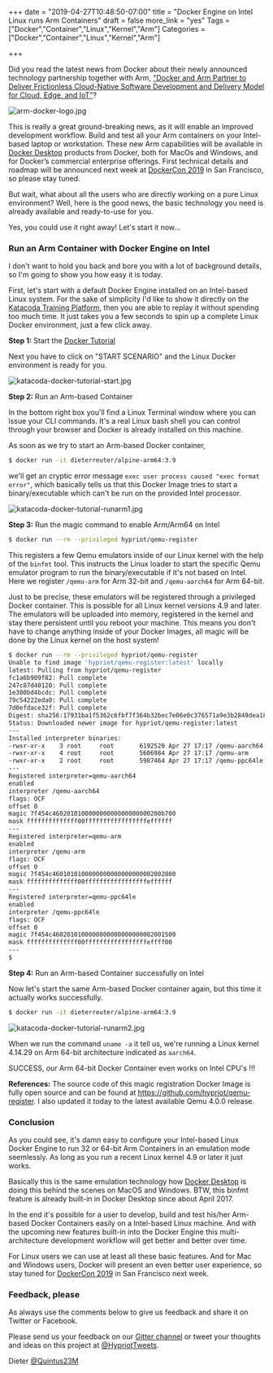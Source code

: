 +++
date = "2019-04-27T10:48:50-07:00"
title = "Docker Engine on Intel Linux runs Arm Containers"
draft = false
more_link = "yes"
Tags = ["Docker","Container","Linux","Kernel","Arm"]
Categories = ["Docker","Container","Linux","Kernel","Arm"]

+++

Did you read the latest news from Docker about their newly announced technology partnership together with Arm, ["Docker and Arm Partner to Deliver Frictionless Cloud-Native Software Development and Delivery Model for Cloud, Edge, and IoT"](https://twitter.com/Docker/status/1121054608795688963)?

![arm-docker-logo.jpg](/images/docker-intel-runs-arm-containers/arm-docker-logo.jpg)

This is really a great ground-breaking news, as it will enable an improved development workflow. Build and test all your Arm containers on your Intel-based laptop or workstation. These new Arm capabilities will be available in [Docker Desktop](https://www.docker.com/products/docker-desktop) products from Docker, both for MacOs and Windows, and for Docker’s commercial enterprise offerings. First technical details and roadmap will be announced next week at [DockerCon 2019](https://www.docker.com/dockercon/) in San Francisco, so please stay tuned.

But wait, what about all the users who are directly working on a pure Linux environment? Well, here is the good news, the basic technology you need is already available and ready-to-use for you.

Yes, you could use it right away! Let's start it now...


<!--more-->

### Run an Arm Container with Docker Engine on Intel

I don't want to hold you back and bore you with a lot of background details, so I'm going to show you how easy it is today.

First, let's start with a default Docker Engine installed on an Intel-based Linux system. For the sake of simplicity I'd like to show it directly on the [Katacoda Training Platform](https://www.katacoda.com), then you are able to replay it without spending too much time. It just takes you a few seconds to spin up a complete Linux Docker environment, just a few click away. 


**Step 1:** Start the [Docker Tutorial](https://www.katacoda.com/contino/courses/docker/basics)

Next you have to click on "START SCENARIO" and the Linux Docker environment is ready for you.

![katacoda-docker-tutorial-start.jpg](/images/docker-intel-runs-arm-containers/katacoda-docker-tutorial-start.jpg)


**Step 2:** Run an Arm-based Container

In the bottom right box you'll find a Linux Terminal window where you can issue your CLI commands. It's a real Linux bash shell you can control through your browser and Docker is already installed on this machine.

As soon as we try to start an Arm-based Docker container,
```bash
$ docker run -it dieterreuter/alpine-arm64:3.9
```
we'll get an cryptic error message `exec user process caused "exec format error"`, which basically tells us that this Docker Image tries to start a binary/executable which can't be run on the provided Intel processor.

![katacoda-docker-tutorial-runarm1.jpg](/images/docker-intel-runs-arm-containers/katacoda-docker-tutorial-runarm1.jpg)


**Step 3:** Run the magic command to enable Arm/Arm64 on Intel

```bash
$ docker run --rm --privileged hypriot/qemu-register
```

This registers a few Qemu emulators inside of our Linux kernel with the help of the `binfmt` tool. This instructs the Linux loader to start the specific Qemu emulator program to run the binary/executable if it's not based on Intel. Here we register `/qemu-arm` for Arm 32-bit and `/qemu-aarch64` for Arm 64-bit.

Just to be precise, these emulators will be registered through a privileged Docker container. This is possible for all Linux kernel versions 4.9 and later. The emulators will be uploaded into memory, registered in the kernel and stay there persistent until you reboot your machine. This means you don't have to change anything inside of your Docker Images, all magic will be done by the Linux kernel on the host system!


```bash
$ docker run --rm --privileged hypriot/qemu-register
Unable to find image 'hypriot/qemu-register:latest' locally
latest: Pulling from hypriot/qemu-register
fc1a6b909f82: Pull complete
247c87d40120: Pull complete
1e300bd4bcdc: Pull complete
79c54222eda0: Pull complete
7d0efdace32f: Pull complete
Digest: sha256:17931ba1f5362c6fbf7f364b32bec7e06e0c376571a9e3b2849dea18ce887c91
Status: Downloaded newer image for hypriot/qemu-register:latest
---
Installed interpreter binaries:
-rwxr-xr-x    3 root     root       6192520 Apr 27 17:17 /qemu-aarch64
-rwxr-xr-x    4 root     root       5606984 Apr 27 17:17 /qemu-arm
-rwxr-xr-x    2 root     root       5987464 Apr 27 17:17 /qemu-ppc64le
---
Registered interpreter=qemu-aarch64
enabled
interpreter /qemu-aarch64
flags: OCF
offset 0
magic 7f454c460201010000000000000000000200b700
mask ffffffffffffff00fffffffffffffffffeffffff
---
Registered interpreter=qemu-arm
enabled
interpreter /qemu-arm
flags: OCF
offset 0
magic 7f454c4601010100000000000000000002002800
mask ffffffffffffff00fffffffffffffffffeffffff
---
Registered interpreter=qemu-ppc64le
enabled
interpreter /qemu-ppc64le
flags: OCF
offset 0
magic 7f454c4602010100000000000000000002001500
mask ffffffffffffff00fffffffffffffffffeffff00
---
$
```


**Step 4:** Run an Arm-based Container successfully on Intel

Now let's start the same Arm-based Docker container again, but this time it actually works successfully.
```bash
$ docker run -it dieterreuter/alpine-arm64:3.9
```

![katacoda-docker-tutorial-runarm2.jpg](/images/docker-intel-runs-arm-containers/katacoda-docker-tutorial-runarm2.jpg)

When we run the command `uname -a` it tell us, we're running a Linux kernel 4.14.29 on Arm 64-bit architecture indicated as `aarch64`.

SUCCESS, our Arm 64-bit Docker Container even works on Intel CPU's !!!

**References:** The source code of this magic registration Docker Image is fully open source and can be found at https://github.com/hypriot/qemu-register. I also updated it today to the latest available Qemu 4.0.0 release.


### Conclusion

As you could see, it's damn easy to configure your Intel-based Linux Docker Engine to run 32 or 64-bit Arm Containers in an emulation mode seemlessly. As long as you run a recent Linux kernel 4.9 or later it just works.

Basically this is the same emulation technology how [Docker Desktop](https://www.docker.com/products/docker-desktop) is doing this behind the scenes on MacOS and Windows. BTW, this binfmt feature is already built-in in Docker Desktop since about April 2017.

In the end it's possible for a user to develop, build and test his/her Arm-based Docker Containers easily on a Intel-based Linux machine. And with the upcoming new features built-in into the Docker Engine this multi-architecture development workflow will get better and better over time.

For Linux users we can use at least all these basic features. And for Mac and Windows users, Docker will present an even better user experience, so stay tuned for [DockerCon 2019](https://www.docker.com/dockercon/) in San Francisco next week.


### Feedback, please

As always use the comments below to give us feedback and share it on Twitter or Facebook.

Please send us your feedback on our [Gitter channel](https://gitter.im/hypriot/talk) or tweet your thoughts and ideas on this project at [@HypriotTweets](https://twitter.com/HypriotTweets).

Dieter [@Quintus23M](https://twitter.com/Quintus23M)
